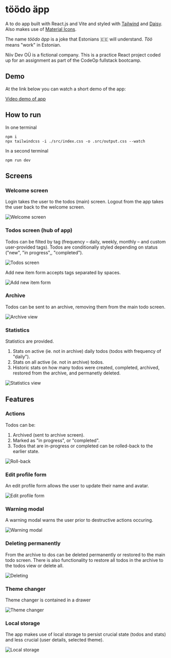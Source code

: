# töödo äpp

A to do app built with React.js and Vite and styled with [Tailwind](https://tailwindcss.com/) and [Daisy](https://daisyui.com/). Also makes use of [Material Icons](https://mui.com/material-ui/material-icons/).

The name _töödo äpp_ is a joke that Estonians 🇪🇪 will understand. _Töö_ means "work" in Estonian.

Niiv Dev OÜ is a fictional company. This is a practice React project coded up for an assignment as part of the CodeOp fullstack bootcamp.

## Demo

At the link below you can watch a short demo of the app:

[Video demo of app](https://x.com/niamh_codes/status/1750861943877824533?s=20)

## How to run

In one terminal

```
npm i
npx tailwindcss -i ./src/index.css -o .src/output.css --watch
```

In a second terminal

```
npm run dev
```

## Screens

### Welcome screen

Login takes the user to the todos (main) screen. Logout from the app takes the user back to the welcome screen.

![Welcome screen](imgs/welcome-screen.png)

### Todos screen (hub of app)

Todos can be filted by tag (frequency – daily, weekly, monthly – and custom user-provided tags). Todos are conditionally styled depending on status ("new", "in progress",, "completed").

![Todos screen](imgs/todos-screen.png)

Add new item form accepts tags separated by spaces.

![Add new item form](imgs/add-form.png)

### Archive

Todos can be sent to an archive, removing them from the main todo screen.

![Archive view](imgs/archive-screen.png)

### Statistics

Statistics are provided.

1. Stats on active (ie. not in archive) daily todos (todos with frequency of "daily").
2. Stats on all active (ie. not in archive) todos.
3. Historic stats on how many todos were created, completed, archived, restored from the archive, and permanetly deleted.

![Statistics view](imgs/statistics-view.png)

## Features

### Actions

Todos can be:

1. Archived (sent to archive screen).
2. Marked as "in progress", or "completed".
3. Todos that are in-progress or completed can be rolled-back to the earlier state.

![Roll-back](imgs/roll-back.png)

### Edit profile form

An edit profile form allows the user to update their name and avatar.

![Edit profile form](imgs/edit-profile-form.png)

### Warning modal

A warning modal warns the user prior to destructive actions occuring.

![Warning modal](imgs/warning-modal.png)

### Deleting permanently

From the archive to dos can be deleted permanently or restored to the main todo screen. There is also functionality to restore all todos in the archive to the todos view or delete all.

![Deleting](imgs/deleting.png)

### Theme changer

Theme changer is contained in a drawer

![Theme changer](imgs/statistics-sunset-theme.png)

### Local storage

The app makes use of local storage to persist crucial state (todos and stats) and less crucial (user details, selected theme).

![Local storage](imgs/local-storage.png)
